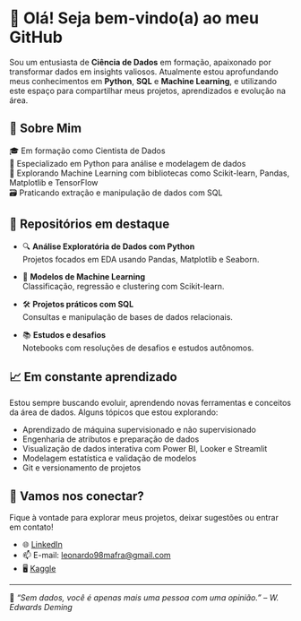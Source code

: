 # 👋 Olá! Seja bem-vindo(a) ao meu GitHub

Sou um entusiasta de **Ciência de Dados** em formação, apaixonado por transformar dados em insights valiosos. Atualmente estou aprofundando meus conhecimentos em **Python**, **SQL** e **Machine Learning**, e utilizando este espaço para compartilhar meus projetos, aprendizados e evolução na área.

## 🚀 Sobre Mim

🎓 Em formação como Cientista de Dados  
🐍 Especializado em Python para análise e modelagem de dados  
🧠 Explorando Machine Learning com bibliotecas como Scikit-learn, Pandas, Matplotlib e TensorFlow  
🗃️ Praticando extração e manipulação de dados com SQL  

## 📁 Repositórios em destaque

- 🔍 **Análise Exploratória de Dados com Python**  
  Projetos focados em EDA usando Pandas, Matplotlib e Seaborn.

- 🤖 **Modelos de Machine Learning**  
  Classificação, regressão e clustering com Scikit-learn.

- 🛠️ **Projetos práticos com SQL**  
  Consultas e manipulação de bases de dados relacionais.

- 📚 **Estudos e desafios**  
  Notebooks com resoluções de desafios e estudos autônomos.

## 📈 Em constante aprendizado

Estou sempre buscando evoluir, aprendendo novas ferramentas e conceitos da área de dados. Alguns tópicos que estou explorando:

- Aprendizado de máquina supervisionado e não supervisionado  
- Engenharia de atributos e preparação de dados  
- Visualização de dados interativa com Power BI, Looker e Streamlit
- Modelagem estatística e validação de modelos  
- Git e versionamento de projetos

## 💼 Vamos nos conectar?

Fique à vontade para explorar meus projetos, deixar sugestões ou entrar em contato!

- 🌐 [LinkedIn](www.linkedin.com/in/leonardo-freitas-mafra)
- 📫 E-mail: leonardo98mafra@gmail.com
- 🖥️ [Kaggle](https://www.kaggle.com/leonardomafra)

---

🧠 *“Sem dados, você é apenas mais uma pessoa com uma opinião.” – W. Edwards Deming*
